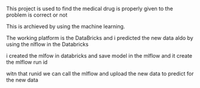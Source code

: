 This project is used to find the medical drug is properly given to the problem is correct or not

This is archieved by using the machine learning.

The working platform is the DataBricks and i predicted the new data aldo by using the nlflow in the Databricks 

i created the mlfow in databricks and save model in the mlflow and it create the mlflow run id 

witn that runid we can call the mlflow and upload the new data to predict for the new data 
